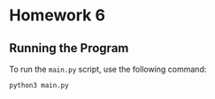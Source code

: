 # Homework 6

## Running the Program
To run the `main.py` script, use the following command:

```bash
python3 main.py